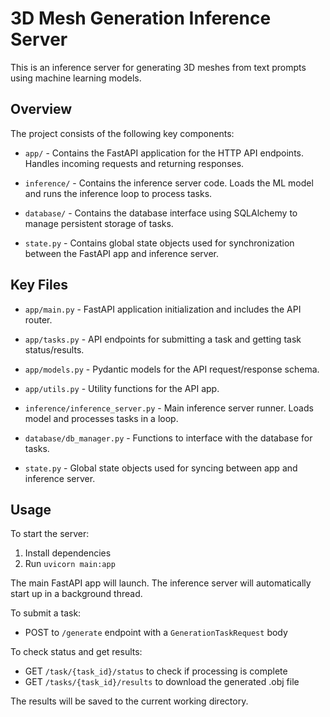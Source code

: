 # 3D Mesh Generation Inference Server

This is an inference server for generating 3D meshes from text prompts using machine learning models.

## Overview

The project consists of the following key components:

- `app/` - Contains the FastAPI application for the HTTP API endpoints. Handles incoming requests and returning responses.

- `inference/` - Contains the inference server code. Loads the ML model and runs the inference loop to process tasks.

- `database/` - Contains the database interface using SQLAlchemy to manage persistent storage of tasks. 

- `state.py` - Contains global state objects used for synchronization between the FastAPI app and inference server.

## Key Files

- `app/main.py` - FastAPI application initialization and includes the API router.

- `app/tasks.py` - API endpoints for submitting a task and getting task status/results. 

- `app/models.py` - Pydantic models for the API request/response schema.

- `app/utils.py` - Utility functions for the API app.

- `inference/inference_server.py` - Main inference server runner. Loads model and processes tasks in a loop.

- `database/db_manager.py` - Functions to interface with the database for tasks.

- `state.py` - Global state objects used for syncing between app and inference server.

## Usage

To start the server:

1. Install dependencies
2. Run `uvicorn main:app` 

The main FastAPI app will launch. 
The inference server will automatically start up in a background thread.

To submit a task:

- POST to `/generate` endpoint with a `GenerationTaskRequest` body

To check status and get results:

- GET `/task/{task_id}/status` to check if processing is complete
- GET `/tasks/{task_id}/results` to download the generated .obj file

The results will be saved to the current working directory.

